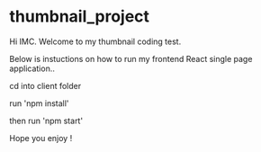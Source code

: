 # thumbnail_project

Hi IMC. Welcome to my thumbnail coding test.

Below is instuctions on how to run my frontend React single page application..

cd into client folder

run 'npm install'

then run 'npm start'

Hope you enjoy ! 
